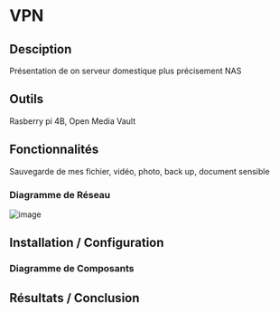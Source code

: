 # VPN

## Desciption
Présentation de on serveur domestique plus précisement NAS

## Outils
Rasberry pi 4B, Open Media Vault

## Fonctionnalités
Sauvegarde de mes fichier, vidéo, photo, back up, document sensible

### Diagramme de Réseau
![image](https://github.com/user-attachments/assets/4dcd9ed0-5a22-46fa-b9b4-fb00c706cd44)


## Installation / Configuration


### Diagramme de Composants


## Résultats / Conclusion
